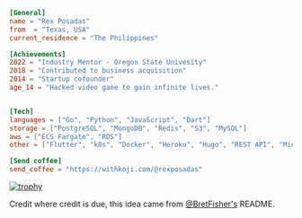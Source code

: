```toml
[General]
name = "Rex Posadas"
from  = "Texas, USA"
current_residence = "The Philippines"

[Achievements]
2022 = "Industry Mentor - Oregon State Univesity"
2018 = "Contributed to business acquisition"
2014 = "Startup cofounder"
age_14 = "Hacked video game to gain infinite lives."


[Tech]
languages = ["Go", "Python", "JavaScript", "Dart"]
storage = ["PostgreSQL", "MongoDB", "Redis", "S3", "MySQL"]
aws = ["ECS Fargate", "RDS"]
other = ["Flutter", "k8s", "Docker", "Heroku", "Hugo", "REST API", "Microservices", "Express","mockery", "Generated Art"]

[Send coffee]
send_coffee = "https://withkoji.com/@rexposadas"

```
[![trophy](https://github-profile-trophy.vercel.app/?username=rexposadas&theme=onedark)](https://github.com/rexposadas/github-profile-trophy)

Credit where credit is due, this idea came from [@BretFisher's](https://github.com/BretFisher) README.
